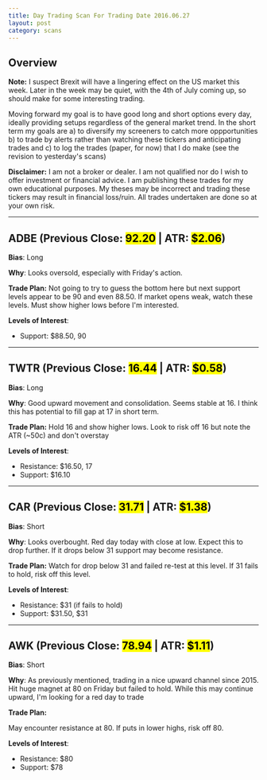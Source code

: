 ```yaml
---
title: Day Trading Scan For Trading Date 2016.06.27
layout: post
category: scans
---
```


Overview
--- 

**Note:** I suspect Brexit will have a lingering effect on the US market this week. Later in the week may be quiet, with the 4th of July coming up, so should make for some interesting trading.

Moving forward my goal is to have good long and short options every day, ideally providing setups regardless of the general market trend. In the short term my goals are a) to diversify my screeners to catch more oppportunities b) to trade by alerts rather than watching these tickers and anticipating trades and c) to log the trades (paper, for now) that I do make (see the revision to yesterday's scans)

**Disclaimer:** I am not a broker or dealer. I am not qualified nor do I wish to offer investment or financial advice. I am publishing these trades for my own educational purposes. My theses may be incorrect and trading these tickers may result in financial loss/ruin. All trades undertaken are done so at your own risk.

***

ADBE (Previous Close: <mark>92.20</mark> | ATR: <mark>$2.06</mark>)
---
**Bias**: Long

**Why**: Looks oversold, especially with Friday's action. 

**Trade Plan:** Not going to try to guess the bottom here but next support levels appear to be 90 and even 88.50. If market opens weak, watch these levels. Must show higher lows before I'm interested.

**Levels of Interest**:

* Support: $88.50, 90

***

TWTR (Previous Close: <mark>16.44</mark> | ATR: <mark>$0.58</mark>)
---
**Bias**: Long

**Why**: Good upward movement and consolidation. Seems stable at 16. I think this has potential to fill gap at 17 in short term. 

**Trade Plan:** Hold 16 and show higher lows. Look to risk off 16 but note the ATR (~50c) and don't overstay

**Levels of Interest**:

* Resistance: $16.50, 17
* Support: $16.10

***

CAR (Previous Close: <mark>31.71</mark> | ATR: <mark>$1.38</mark>)
---
**Bias**: Short

**Why**: Looks overbought. Red day today with close at low. Expect this to drop further. If it drops below 31 support may become resistance.

**Trade Plan:** Watch for drop below 31 and failed re-test at this level. If 31 fails to hold, risk off this level.

**Levels of Interest**:

* Resistance: $31 (if fails to hold)
* Support: $31.50, $31

***

AWK (Previous Close: <mark>78.94</mark> | ATR: <mark>$1.11</mark>)
---
**Bias**: Short

**Why**: As previously mentioned, trading in a nice upward channel since 2015. Hit huge magnet at 80 on Friday but failed to hold. While this may continue upward, I'm looking for a red day to trade

**Trade Plan:** 

May encounter resistance at 80. If puts in lower highs, risk off 80. 

**Levels of Interest**:

* Resistance: $80
* Support: $78

